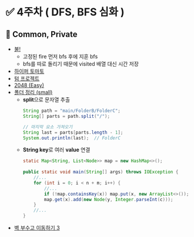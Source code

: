 # ✅ 4주차 ( DFS, BFS 심화 )

## 📝 Common, Private

- [불!](https://www.acmicpc.net/problem/4179)
  - 고정된 fire 먼저 bfs 후에 지훈 bfs
  - bfs를 따로 돌리기 때문에 visited 배열 대신 시간 저장
- [하이퍼 토마토](https://www.acmicpc.net/problem/17114)
- [텀 프로젝트](https://www.acmicpc.net/problem/9466)
- [2048 (Easy)](https://www.acmicpc.net/problem/12100)
- [폴더 정리 (small)](https://www.acmicpc.net/problem/22860)
  - **split**으로 문자열 추출
	 ```java
	String path = "main/FolderB/FolderC";
	String[] parts = path.split("/");

	// 마지막 요소 가져오기
	String last = parts[parts.length - 1];
	System.out.println(last);  // FolderC
	```
  - **String key**로 여러 **value** 연결
	```java
	static Map<String, List<Node>> map = new HashMap<>();  
	  
	public static void main(String[] args) throws IOException {  
		//...
	    for (int i = 0; i < n + m; i++) {  
	        //...  
	        if (!map.containsKey(x)) map.put(x, new ArrayList<>());  
	        map.get(x).add(new Node(y, Integer.parseInt(c)));  
	    }
	    //...
	}
	```  
- [벽 부수고 이동하기 3](https://www.acmicpc.net/problem/16933)
